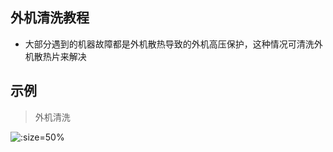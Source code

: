 ## 外机清洗教程

*  大部分遇到的机器故障都是外机散热导致的外机高压保护，这种情况可清洗外机散热片来解决

## 示例

> 外机清洗


![](https://gitee.com/GaloisFields/WORKFLOWS4COMPANY/raw/master/resources/pic/equipment/教程外机设备清洗.jpeg ':size=50%')
